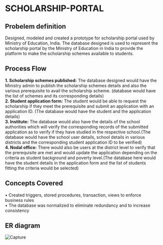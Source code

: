 # SCHOLARSHIP-PORTAL 

## Probelem definition
Designed, modeled and created a prototype for scholarship portal used by Ministry of Education, India. The database designed is used to 
represent the scholarship portal by the Ministry of Education in India to provide the platform to make 
the scholarship schemes available to students.

## Process Flow 

<b>1. Scholarship schemes published:</b> The database designed would have the Ministry admin to publish the scholarship schemes details and also 
the various prerequisite to avail the scholarship scheme. (database would have the list of schemes and its corresponding details) <br>
<b>2. Student application form:</b> The student would be able to request the scholarship if they meet the prerequisite and submit an application 
with an application ID. (The database would have the student and the application details) <br>
<b>3. Institute:</b>  The database would also have the details of the school authorities which will verify the corresponding records of the submitted 
application as to verify if they have studied in the respective school.(The database would have the school user details, school details in 
various districts and the corresponding student application ID to be verified)<br>
<b>4. Nodal office:</b>  There would also be users at the district level to verify that the prerequisite are met and would update the 
application depending on the criteria as student background and poverty level.(The database here would have the student details in the 
application form and the list of students fitting the criteria would be selected)<br>

## Concepts Covered
•	Created triggers, stored procedures, transaction, views to enforce business rules <br>
•	The database was normalized to eliminate redundancy and to increase consistency <br>

## ER diagram ##
![Capture](https://user-images.githubusercontent.com/37238004/55280006-218f9080-52f6-11e9-9068-e565cecf491d.JPG)

